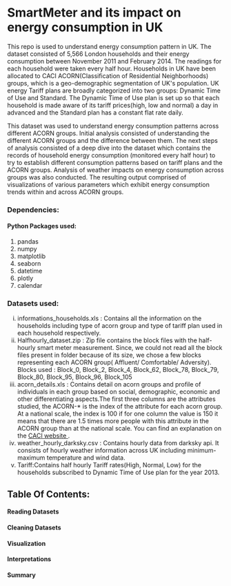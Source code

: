 

	
#  SmartMeter and its impact on energy consumption in UK

<p> This repo is used to understand energy consumption pattern in UK. The dataset consisted of 5,566 London households and their energy consumption between November 2011 and February 2014. The readings for each household were taken every half hour. Households in UK have been allocated to CACI ACORN(Classification of Residential Neighborhoods) groups, which is a geo-demographic segmentation of UK's population. UK energy Tariff plans are broadly categorized into two groups: Dynamic Time of Use and Standard. The Dynamic Time of Use plan is set up so that each household is made aware of its tariff prices(high, low and normal) a day in advanced and the Standard plan has a constant flat rate daily. </p>

<p>This dataset was used to understand energy consumption patterns across different ACORN groups. Initial analysis consisted of understanding the different ACORN groups and the difference between them. The next steps of analysis consisted of a deep dive into the dataset which contains the records of household energy consumption (monitored every half hour) to try to establish different consumption patterns based on tariff plans and the ACORN groups. Analysis of weather impacts on energy consumption across groups was also conducted. The resulting output comprised of visualizations of various parameters which exhibit energy consumption trends  within and across ACORN groups.</p>

### Dependencies:

#### Python Packages used:
<ol>
	<li>pandas</li>
	<li>numpy </li>
	<li>matplotlib</li>
	<li>seaborn </li>	
	<li>datetime </li>
	<li>plotly</li>
	<li>calendar</li>
</ol>

### Datasets used:
<ol type="i">
<li>informations_households.xls : Contains all the information on the households including type of acorn group and type of tariff plan used in each household respectively.</li>

<li>Halfhourly_dataset.zip : Zip file contains the block files with the half-hourly smart meter measurement. Since, we could not read all the block files present in folder because of its size, we chose a few blocks representing each ACORN group( Affluent/ Comfortable/ Adversity).
Blocks used : Block_0, Block_2, Block_4, Block_62, Block_78, Block_79, Block_80, Block_95, Block_96, Block_105</li>

<li>acorn_details.xls : Contains detail on acorn groups and profile of individuals in each group based on social, demographic, economic and other differentiating aspects.The first three columns are the attributes studied, the ACORN-* is the index of the attribute for each acorn group. At a national scale, the index is 100 if for one column the value is 150 it means that there are 1.5 times more people with this attribute in the ACORN group than at the national scale. You can find an explanation on the <a href="https://acorn.caci.co.uk/what-is-acorn">CACI website </a>.</li>

<li>weather_hourly_darksky.csv : Contains hourly data from darksky api. It consists of hourly weather information across UK including minimum-maximum temperature and wind data.</li>

<li>Tariff:Contains half hourly Tariff rates(High, Normal, Low) for the households subscribed to Dynamic Time of Use plan for the year 2013.</li>
</ol>

## Table Of Contents:

#### Reading Datasets

#### Cleaning Datasets

#### Visualization

#### Interpretations 

#### Summary



